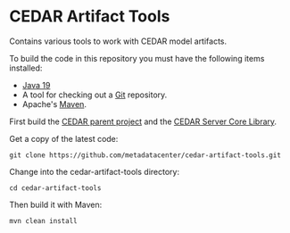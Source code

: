 CEDAR Artifact Tools
====================

Contains various tools to work with CEDAR model artifacts.

To build the code in this repository you must have the following items installed:

+ [Java 19](http://www.oracle.com/technetwork/java/javase/downloads/index.html)
+ A tool for checking out a [Git](http://git-scm.com/) repository.
+ Apache's [Maven](http://maven.apache.org/index.html).

First build the [CEDAR parent project](https://github.com/metadatacenter/cedar-parent) and the [CEDAR Server Core Library](https://github.com/metadatacenter/cedar-server-core-library).

Get a copy of the latest code:

    git clone https://github.com/metadatacenter/cedar-artifact-tools.git

Change into the cedar-artifact-tools directory:

    cd cedar-artifact-tools 

Then build it with Maven:

    mvn clean install


